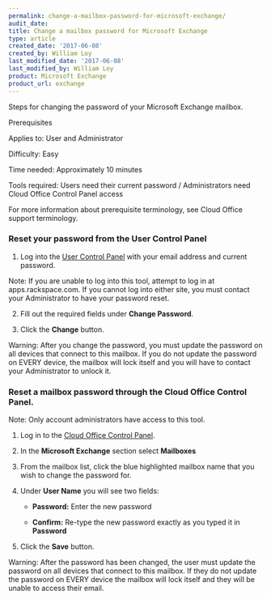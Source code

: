 ```yaml
---
permalink: change-a-mailbox-password-for-microsoft-exchange/
audit_date:
title: Change a mailbox password for Microsoft Exchange
type: article
created_date: '2017-06-08'
created_by: William Loy
last_modified_date: '2017-06-08'
last_modified_by: William Loy
product: Microsoft Exchange
product_url: exchange
---
```


Steps for changing the password of your Microsoft Exchange mailbox.

Prerequisites

Applies to: User and Administrator

Difficulty: Easy

Time needed: Approximately 10 minutes

Tools required: Users need their current password / Administrators need Cloud Office Control Panel access

For more information about prerequisite terminology, see Cloud Office support terminology.

### Reset your password from the User Control Panel


1. Log into the [User Control Panel](https://cp.rackspace.com/usercp/Login) with your email address and current password.

<!--- add screen shot file UserpasswordResetCPSC1.png--->

Note: If you are unable to log into this tool, attempt to log in at apps.rackspace.com. If you cannot log into either site, you must contact your Administrator to have your password reset.

2. Fill out the required fields under **Change Password**.

<!--- add screen shot file UserpasswordResetCPSC2.png--->

3. Click the **Change** button.

Warning: After you change the password, you must update the password on all devices that connect to this mailbox. If you do not update the password on EVERY device,
the mailbox will lock itself and you will have to contact your Administrator to unlock it.

### Reset a mailbox password through the Cloud Office Control Panel.

Note: Only account administrators have access to this tool.

1. Log in to the [Cloud Office Control Panel](https://cp.rackspace.com).

2. In the **Microsoft Exchange** section select **Mailboxes**

<!--- add screen shot file CPpasswordResetCPSC1.png--->

3. From the mailbox list, click the blue highlighted mailbox name that you wish to change the password for.

<!--- add screen shot file CPpasswordResetCPSC3.png--->

4. Under **User Name** you will see two fields:

    - **Password:** Enter the new password

    - **Confirm:** Re-type the new password exactly as you typed it in **Password**

5. Click the **Save** button.

Warning: After the password has been changed, the user must update the password on all devices that connect to this mailbox. If they do not update the password on EVERY device the mailbox will lock itself and they will be unable to access their email.

